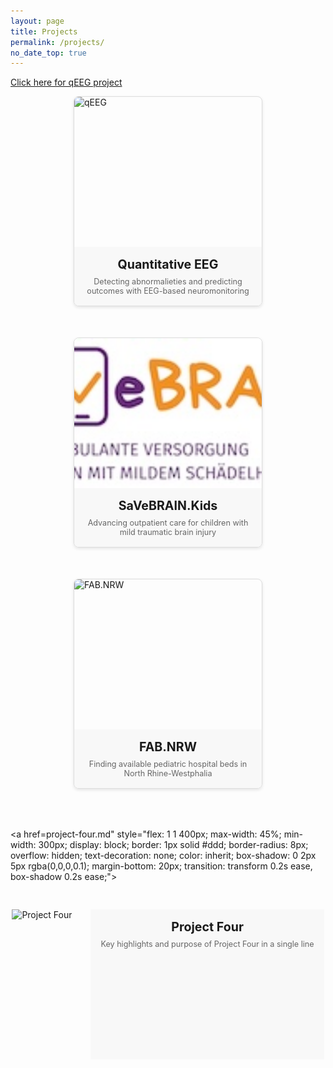 ```yaml
---
layout: page
title: Projects
permalink: /projects/
no_date_top: true
---
```


[Click here for qEEG project](qeeg.md)

<div style="display: flex; flex-wrap: wrap; gap: 30px; justify-content: center; margin-bottom: 30px;">
  
  <!-- qEEG -->
  <a href="qeeg.md" style="flex: 1 1 400px; max-width: 45%; min-width: 300px; display: block; border: 1px solid #ddd; border-radius: 8px; overflow: hidden; text-decoration: none; color: inherit; box-shadow: 0 2px 5px rgba(0,0,0,0.1); margin-bottom: 20px; transition: transform 0.2s ease, box-shadow 0.2s ease;">
    <div style="height: 240px; overflow: hidden;">
      <img src="/assets/img/projects/qeeg.jpg" alt="qEEG" style="width: 100%; height: 100%; object-fit: cover;">
    </div>
    <div style="padding: 16px; text-align: center; background-color: #f8f8f8;">
      <h3 style="margin: 0 0 8px 0; font-size: 1.4em;">Quantitative EEG</h3>
      <p style="margin: 0; color: #666; font-size: 0.9em;">Detecting abnormalieties and predicting outcomes with EEG-based neuromonitoring</p>
    </div>
  </a>
  
  <!-- SaVeBRAIN -->
  <a href="savebrain.md" style="flex: 1 1 400px; max-width: 45%; min-width: 300px; display: block; border: 1px solid #ddd; border-radius: 8px; overflow: hidden; text-decoration: none; color: inherit; box-shadow: 0 2px 5px rgba(0,0,0,0.1); margin-bottom: 20px; transition: transform 0.2s ease, box-shadow 0.2s ease;">
    <div style="height: 240px; overflow: hidden;">
      <img src="/assets/img/projects/savebrain.jpg" alt="SaVeBRAIN.Kids" style="width: 100%; height: 100%; object-fit: cover;">
    </div>
    <div style="padding: 16px; text-align: center; background-color: #f8f8f8;">
      <h3 style="margin: 0 0 8px 0; font-size: 1.4em;">SaVeBRAIN.Kids</h3>
      <p style="margin: 0; color: #666; font-size: 0.9em;">Advancing outpatient care for children with mild traumatic brain injury</p>
    </div>
  </a>
  
  <!-- FAB -->
  <a href="fab.md" style="flex: 1 1 400px; max-width: 45%; min-width: 300px; display: block; border: 1px solid #ddd; border-radius: 8px; overflow: hidden; text-decoration: none; color: inherit; box-shadow: 0 2px 5px rgba(0,0,0,0.1); margin-bottom: 20px; transition: transform 0.2s ease, box-shadow 0.2s ease;">
    <div style="height: 240px; overflow: hidden;">
      <img src="/assets/img/projects/fab.jpg" alt="FAB.NRW" style="width: 100%; height: 100%; object-fit: cover;">
    </div>
    <div style="padding: 16px; text-align: center; background-color: #f8f8f8;">
      <h3 style="margin: 0 0 8px 0; font-size: 1.4em;">FAB.NRW</h3>
      <p style="margin: 0; color: #666; font-size: 0.9em;">Finding available pediatric hospital beds in North Rhine-Westphalia</p>
    </div>
  </a>
  
  <!-- Project Four -->
  <a href=project-four.md" style="flex: 1 1 400px; max-width: 45%; min-width: 300px; display: block; border: 1px solid #ddd; border-radius: 8px; overflow: hidden; text-decoration: none; color: inherit; box-shadow: 0 2px 5px rgba(0,0,0,0.1); margin-bottom: 20px; transition: transform 0.2s ease, box-shadow 0.2s ease;">
    <div style="height: 240px; overflow: hidden;">
      <img src="/assets/img/projects/project-four.jpg" alt="Project Four" style="width: 100%; height: 100%; object-fit: cover;">
    </div>
    <div style="padding: 16px; text-align: center; background-color: #f8f8f8;">
      <h3 style="margin: 0 0 8px 0; font-size: 1.4em;">Project Four</h3>
      <p style="margin: 0; color: #666; font-size: 0.9em;">Key highlights and purpose of Project Four in a single line</p>
    </div>
  </a>
  
</div>





